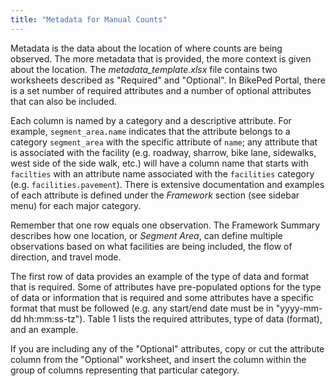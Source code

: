 ```yaml
---
title: "Metadata for Manual Counts"
---
```


Metadata is the data about the location of where counts are being observed. The more metadata that is provided, the more context is given about the location. The _metadata\_template.xlsx_ file contains two worksheets described as "Required" and "Optional". In BikePed Portal, there is a set number of required attributes and a number of optional attributes that can also be included.  
  
Each column is named by a category and a descriptive attribute. For example, `segment_area.name` indicates that the attribute belongs to a category `segment_area` with the specific attribute of `name`; any attribute that is associated with the facility (e.g. roadway, sharrow, bike lane, sidewalks, west side of the side walk, etc.) will have a column name that starts with `facilties` with an attribute name associated with the `facilities` category (e.g. `facilities.pavement`). There is extensive documentation and examples of each attribute is defined under the _Framework_ section (see sidebar menu) for each major category.  
  
Remember that one row equals one observation. The Framework Summary describes how one location, or _Segment Area_, can define multiple observations based on what facilities are being included, the flow of direction, and travel mode.
  
The first row of data provides an example of the type of data and format that is required. Some of attributes have pre-populated options for the type of data or information that is required and some attributes have a specific format that must be followed (e.g. any start/end date must be in "yyyy-mm-dd hh:mm:ss-tz"). Table 1 lists the required attributes, type of data (format), and an example.  
  
If you are including any of the "Optional" attributes, copy or cut the attribute column from the "Optional" worksheet, and insert the column within the group of columns representing that particular category.